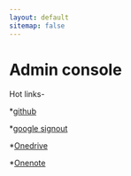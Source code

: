 ```yaml
---
layout: default
sitemap: false
---
```


# Admin console

Hot links-

*[github](https://github.com/Dr-Anonymous/Dr-Anonymous.github.io)

*[google signout](https://mail.google.com/mail/u/0/?ui=2&ik=0136476679&jsver=TV2A1ycJovk.en.&cbl=gmail_fe_180426.14_p3&view=ac)

*[Onedrive](https://learnermanipal-my.sharepoint.com/:f:/g/personal/cherukuri_samuel_learner_manipal_edu/Ekc633NBTsdFrbbRJBQ9hqMBTlqW-QclwSpQfePplFWaaA?e=re6JoZ)

*[Onenote](https://learnermanipal-my.sharepoint.com/:o:/g/personal/cherukuri_samuel_learner_manipal_edu/EhFEKkCCdh5AhfBQ9YGCkywBUoub6rhwYLw5cABWXMwEQQ?e=N0Jvmn)
